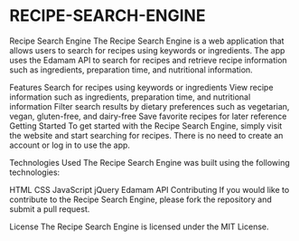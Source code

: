 # RECIPE-SEARCH-ENGINE

Recipe Search Engine
The Recipe Search Engine is a web application that allows users to search for recipes using keywords or ingredients. The app uses the Edamam API to search for recipes and retrieve recipe information such as ingredients, preparation time, and nutritional information.

Features
Search for recipes using keywords or ingredients
View recipe information such as ingredients, preparation time, and nutritional information
Filter search results by dietary preferences such as vegetarian, vegan, gluten-free, and dairy-free
Save favorite recipes for later reference
Getting Started
To get started with the Recipe Search Engine, simply visit the website and start searching for recipes. There is no need to create an account or log in to use the app.

Technologies Used
The Recipe Search Engine was built using the following technologies:

HTML
CSS
JavaScript
jQuery
Edamam API
Contributing
If you would like to contribute to the Recipe Search Engine, please fork the repository and submit a pull request.

License
The Recipe Search Engine is licensed under the MIT License.
